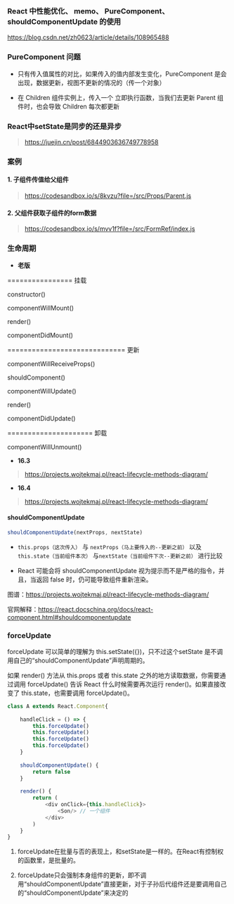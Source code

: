 ### React 中性能优化、 memo、 PureComponent、shouldComponentUpdate 的使用

https://blog.csdn.net/zh0623/article/details/108965488


### PureComponent 问题

- 只有传入值属性的对比，如果传入的值内部发生变化，PureComponent 是会出现，数据更新，视图不更新的情况的（传一个对象）

- 在 Children 组件实例上，传入一个 立即执行函数，当我们去更新 Parent 组件时，也会导致 Children 每次都更新


### React中setState是同步的还是异步

> https://juejin.cn/post/6844903636749778958



### 案例

#### 1. 子组件传值给父组件

> https://codesandbox.io/s/8kvzu?file=/src/Props/Parent.js


#### 2. 父组件获取子组件的form数据

> https://codesandbox.io/s/mvv1f?file=/src/FormRef/index.js




### 生命周期

- **老版**

================ 挂载

constructor()

componentWillMount()

render()

componentDidMount()

============================= 更新

componentWillReceiveProps()

shouldComponent()

componentWillUpdate()

render()

componentDidUpdate()


=====================  卸载

componentWillUnmount()


- **16.3**

> https://projects.wojtekmaj.pl/react-lifecycle-methods-diagram/

- **16.4**

> https://projects.wojtekmaj.pl/react-lifecycle-methods-diagram/



#### shouldComponentUpdate

``` js
shouldComponentUpdate(nextProps, nextState)
```
- `this.props（这次传入）` 与 `nextProps（马上要传入的--更新之前）` 以及 `this.state（当前组件本次）` 与`nextState（当前组件下次--更新之前）` 进行比较

- React 可能会将 shouldComponentUpdate 视为提示而不是严格的指令，并且，当返回 false 时，仍可能导致组件重新渲染。

图谱：https://projects.wojtekmaj.pl/react-lifecycle-methods-diagram/

官网解释：https://react.docschina.org/docs/react-component.html#shouldcomponentupdate



### forceUpdate

forceUpdate 可以简单的理解为 this.setState({})，只不过这个setState 是不调用自己的“shouldComponentUpdate”声明周期的。


如果 render() 方法从 this.props 或者 this.state 之外的地方读取数据，你需要通过调用 forceUpdate() 告诉 React 什么时候需要再次运行 render()。如果直接改变了 this.state，也需要调用 forceUpdate()。

``` js
class A extends React.Component{
	
	handleClick = () => {
		this.forceUpdate()
		this.forceUpdate()
		this.forceUpdate()
		this.forceUpdate()
	}
	
	shouldComponentUpdate() {
		return false
	}
	
	render() {
		return (
			<div onClick={this.handleClick}>
				<Son/> // 一个组件
			</div>
		)
	}
}
```

1. forceUpdate在批量与否的表现上，和setState是一样的。在React有控制权的函数里，是批量的。

2. forceUpdate只会强制本身组件的更新，即不调用“shouldComponentUpdate”直接更新，对于子孙后代组件还是要调用自己的“shouldComponentUpdate”来决定的

